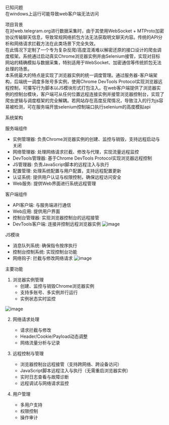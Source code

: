 已知问题  
   在windows上运行可能导致web客户端无法访问
   
项目背景  
   在对web.telegram.org进行数据采集时，由于其使用WebSocket + MTProto加密协议传输聊天信息，导致常规网络抓包方法无法获取明文聊天内容。传统的API分析和网络请求拦截方法在此类场景下完全失效。  
   在此情况下定制了一个专为复杂反爬/高度混淆难以解密还原的接口设计的爬虫调度框架。系统通过启动真实Chrome浏览器实例并由Selenium接管，实现对目标网站的精确模拟与数据采集，特别适用于WebSocket、加密通信等传统抓包无法处理的场景。  
   本系统最大的特点是实现了浏览器实例的统一调度管理。通过服务器-客户端架构，后端统一调度多账号多实例，使用Chrome DevTools Protocol实现浏览器远程控制，可攥写行为脚本以JS模块形式打包注入。在web客户端提供了浏览器实例的控制台模块，客户端可从任何位置远程连接实例并接管浏览器控制台，实现了爬虫逻辑与调度框架的完全解耦。若网站存在高度反爬情况，导致注入的行为js容易被检测，可在服务端开放selenium控制端口执行selenium的高度模拟api

系统架构

服务端组件
- 实例管理器: 负责Chrome浏览器实例的创建、监控与销毁，支持远程启动与关闭
- 网络管理器: 处理网络请求拦截、修改与代理，实现流量远程监控
- DevTools管理器: 基于Chrome DevTools Protocol实现浏览器远程控制
- JS管理器: 负责JavaScript脚本的远程注入与执行
- 配置管理: 处理系统配置与用户配置，支持远程配置更新
- 认证系统: 提供用户认证与权限控制，确保远程访问安全
- Web服务: 提供Web界面进行系统远程管理

客户端组件
- API客户端: 与服务端进行通信
- Web应用: 提供用户界面
- 控制台管理器: 实现浏览器控制台的远程接管
- DevTools客户端: 连接并控制远程浏览器实例
![image](https://github.com/user-attachments/assets/d45ecc26-40ff-496d-956e-700247ef5d34)

JS模块
- 消息队列系统: 确保指令按序执行
- 控制台控制系统: 实现控制台功能
- 网络钩子: 拦截与修改网络请求
![image](https://github.com/user-attachments/assets/fe720849-a1ed-4830-92dd-e72c7625aaa8)


主要功能

1. 浏览器实例管理
   - 创建、监控与销毁Chrome浏览器实例
   - 支持多账号、多实例并行运行
   - 实例状态实时监控

![image](https://github.com/user-attachments/assets/a9944a8b-b10d-4f97-b83e-ecb9e976d569)


2. 网络请求处理
   - 请求拦截与修改
   - Header/Cookie/Payload动态调整
   - 网络流量分析与记录

3. 远程控制与管理
   - 浏览器控制台远程接管（支持跨网络、跨设备访问）
   - JavaScript脚本远程注入与执行（无需重启浏览器实例）
   - 实时日志查看与故障诊断
   - 远程调试与网络请求监控

4. 用户管理
   - 多用户支持
   - 权限控制
   - 操作审计
